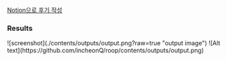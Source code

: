 [Notion으로 후기 작성](https://cheddar-fur-68b.notion.site/da8a1067fd354f54a03149025c2e5e99?pvs=4)

<h3>Results</h3> <!--https://github.com/incheonQ/roop-->
![screenshot](./contents/outputs/output.png?raw=true "output image")
![Alt text](https://github.com/incheonQ/roop/contents/outputs/output.png)

